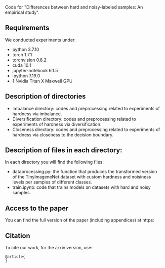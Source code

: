 Code for "Differences between hard and noisy-labeled samples: An empirical study".

## Requirements
We conducted experiments under:
- python 3.7.10
- torch 1.7.1
- torchvision 0.8.2
- cuda 10.1
- jupyter-notebook 6.1.5
- ipython 7.19.0
- 1 Nvidia Titan X Maxwell GPU

## Description of directories
* Imbalance directory: codes and preprocessing related to experiments of hardness via imbalance.
* Diversification directory: codes and preprocessing related to experiments of hardness via diversification.
* Closeness directory: codes and preprocessing related to experiments of hardness via closeness to the decision boundary.

## Description of files in each directory:
In each directory you will find the following files:
* dataprocessing.py: the function that produces the transformed version of the TinyImageneNet dataset with custom hardness and noisiness levels per samples of different classes.
* train.ipynb: code that trains models on datasets with hard and noisy samples.


## Access to the paper

You can find the full version of the paper (including appendices) at https:


## Citation

To cite our work, for the arxiv version, use:
```
@article{
}
```

